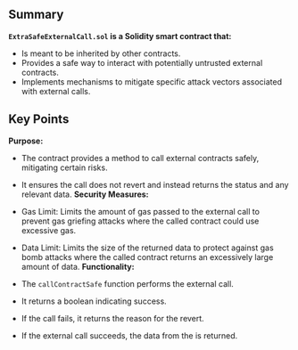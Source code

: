 ## Summary
**`ExtraSafeExternalCall.sol` is a Solidity smart contract that:**

- Is meant to be inherited by other contracts.
- Provides a safe way to interact with potentially untrusted external contracts.
- Implements mechanisms to mitigate specific attack vectors associated with external calls.
## Key Points
**Purpose:**

- The contract provides a method to call external contracts safely, mitigating certain risks.
- It ensures the call does not revert and instead returns the status and any relevant data.
**Security Measures:**

- Gas Limit: Limits the amount of gas passed to the external call to prevent gas griefing attacks where the called contract could use excessive gas.
- Data Limit: Limits the size of the returned data to protect against gas bomb attacks where the called contract returns an excessively large amount of data.
**Functionality:**

- The `callContractSafe` function performs the external call.
- It returns a boolean indicating success.
- If the call fails, it returns the reason for the revert.
- If the external call succeeds, the data from the is returned.
